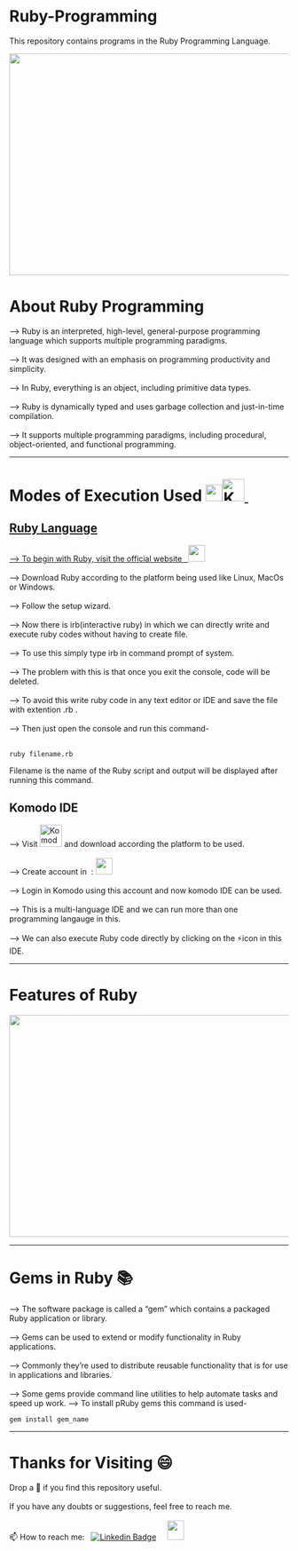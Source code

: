 # Ruby-Programming
This repository contains programs in the Ruby Programming Language.

<img src="https://github.com/madhurimarawat/Ruby-Programming/assets/105432776/c9e629e6-6074-47a9-963a-f3d463682a55" height=400px width=600px>

# About Ruby Programming
--> Ruby is an interpreted, high-level, general-purpose programming language which supports multiple programming paradigms.<br><br>
--> It was designed with an emphasis on programming productivity and simplicity.<br><br>
--> In Ruby, everything is an object, including primitive data types. <br><br>
--> Ruby is dynamically typed and uses garbage collection and just-in-time compilation.<br><br>
--> It supports multiple programming paradigms, including procedural, object-oriented, and functional programming.<br>

---
# Modes of Execution Used <a href="https://www.ruby-lang.org/en/"><img src="https://upload.wikimedia.org/wikipedia/commons/thumb/7/73/Ruby_logo.svg/396px-Ruby_logo.svg.png" height=30px width=30px><img src="https://th.bing.com/th/id/R.867a8cd55ef989b2f5bac14fdf629e4b?rik=znGQGWA%2faYKlog&riu=http%3a%2f%2ficons.iconarchive.com%2ficons%2fpapirus-team%2fpapirus-apps%2f512%2fkomodo-icon.png&ehk=aWPRlGNwswtsl5aMHlkF%2f78DK4boKtzEDmPjSSEMshU%3d&risl=&pid=ImgRaw&r=0" title="Komodo IDE" alt="Komodo IDE" width="40" height="40"/>&nbsp;
<h2>Ruby Language</h2>
--> To begin with Ruby, visit the official website &nbsp; <a href="https://www.ruby-lang.org/en/"><img src="https://upload.wikimedia.org/wikipedia/commons/thumb/7/73/Ruby_logo.svg/396px-Ruby_logo.svg.png" height=30px width=30px></a><br><br>
--> Download Ruby according to the platform being used like Linux, MacOs or Windows.<br><br>
--> Follow the setup wizard.<br><br>
--> Now there is irb(interactive ruby) in which we can directly write and execute ruby codes without having to create file.<br><br>
--> To use this simply type irb in command prompt of system.<br><br>
--> The problem with this is that once you exit the console, code will be deleted.<br><br>
--> To avoid this write ruby code in any text editor or IDE and save the file with extention .rb .<br><br>
--> Then just open the console and run this command-<br><br>

```
ruby filename.rb
```
Filename is the name of the Ruby script and output will be displayed after running this command.
<h2>Komodo IDE</h2>
--> Visit <a href="https://github.com/ActiveState/OpenKomodoIDE/releases"><img src="https://th.bing.com/th/id/R.867a8cd55ef989b2f5bac14fdf629e4b?rik=znGQGWA%2faYKlog&riu=http%3a%2f%2ficons.iconarchive.com%2ficons%2fpapirus-team%2fpapirus-apps%2f512%2fkomodo-icon.png&ehk=aWPRlGNwswtsl5aMHlkF%2f78DK4boKtzEDmPjSSEMshU%3d&risl=&pid=ImgRaw&r=0" title="Komodo IDE" alt="Komodo IDE" width="40" height="40"/></a> and download according the platform to be used.<br><br>
--> Create account in &nbsp: <a href="https://www.activestate.com/"><img src="https://cdn.sanity.io/images/pz7nxv9z/production/6a696aa8dd5e607eaa1f325c56a61c7c39a18b34-2000x361.png?h=80" height=30px width=30px></a><br> <br>
--> Login in Komodo using this account and now komodo IDE can be used. <br><br>
--> This is a multi-language IDE and we can run more than one programming langauge in this.<br><br>
--> We can also execute Ruby code directly by clicking on the ⚡icon in this IDE.

---
# Features of Ruby
<img src="https://static.javatpoint.com/ruby/images/features-of-ruby.png" height=400px width=600px>

---
# Gems in Ruby 📚
--> The software package is called a “gem” which contains a packaged Ruby application or library.<br><br>
--> Gems can be used to extend or modify functionality in Ruby applications.<br><br>
--> Commonly they’re used to distribute reusable functionality that is for use in applications and libraries.<br><br>
--> Some gems provide command line utilities to help automate tasks and speed up work.
--> To install pRuby gems this command is used-
```
gem install gem_name 
```

---

# Thanks for Visiting 😄

Drop a 🌟 if you find this repository useful.<br><br>
If you have any doubts or suggestions, feel free to reach me.<br><br>
📫 How to reach me:  &nbsp; [![Linkedin Badge](https://img.shields.io/badge/-madhurima-blue?style=flat&logo=Linkedin&logoColor=white)](https://www.linkedin.com/in/madhurima-rawat/) &nbsp; &nbsp;
<a href ="mailto:rawatmadhurima@gmail.com"><img src="https://www.freepnglogos.com/uploads/arrow-with-e-mail-logo-png-7.png" height=35 width=30 > </a>
